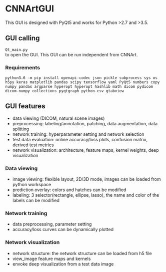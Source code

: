 # CNNArtGUI

This GUI is designed with PyQt5 and works for Python >2.7 and >3.5.

## GUI calling
`Qt_main.py`<br/>
to open the GUI. This GUI can be run independent from CNNArt.

### Requirements
`python3.6 -m pip install openapi-codec json pickle subprocess sys os h5py keras matplotlib pandas scipy tensorflow yaml PyQt5 numbers copy numpy pandas argparse hyperopt hyperopt hashlib math dicom pydicom dicom-numpy collections pyqtgraph python-csv gtabview`

## GUI features
- data viewing (DICOM, natural scene images)
- preprocessing: labeling/annotation, patching, data augmentation, data splitting
- network training: hyperparameter setting and network selection
- test data evaluation: online accuracy/loss plots, confusion matrix, derived test metrics
- network visualization: architecture, feature maps, kernel weights, deep visualization

### Data viewing
- image viewing: flexible layout, 2D/3D mode, images can be loaded from python workspace
- prediction overlay: colors and hatches can be modified
- labeling: 3 selector(rectangle, ellipse, lasso), the name and color of the labels can be modified

### Network training
- data preprocessing, parameter setting
- accuracy/loss curves can be dynamically plotted

### Network visualization 
- network structure: the network structure can be loaded from h5 file
- view_image feature maps and kernels
- envoke deep visualization from a test data image
